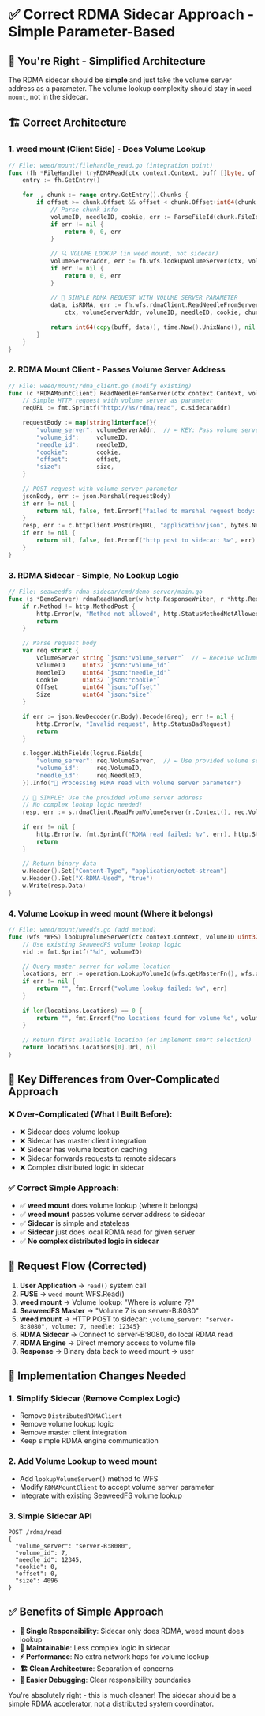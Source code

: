 # ✅ Correct RDMA Sidecar Approach - Simple Parameter-Based

## 🎯 **You're Right - Simplified Architecture**

The RDMA sidecar should be **simple** and just take the volume server address as a parameter. The volume lookup complexity should stay in `weed mount`, not in the sidecar.

## 🏗️ **Correct Architecture**

### **1. weed mount (Client Side) - Does Volume Lookup**
```go
// File: weed/mount/filehandle_read.go (integration point)
func (fh *FileHandle) tryRDMARead(ctx context.Context, buff []byte, offset int64) (int64, int64, error) {
    entry := fh.GetEntry()
    
    for _, chunk := range entry.GetEntry().Chunks {
        if offset >= chunk.Offset && offset < chunk.Offset+int64(chunk.Size) {
            // Parse chunk info
            volumeID, needleID, cookie, err := ParseFileId(chunk.FileId)
            if err != nil {
                return 0, 0, err
            }
            
            // 🔍 VOLUME LOOKUP (in weed mount, not sidecar)
            volumeServerAddr, err := fh.wfs.lookupVolumeServer(ctx, volumeID)
            if err != nil {
                return 0, 0, err
            }
            
            // 🚀 SIMPLE RDMA REQUEST WITH VOLUME SERVER PARAMETER
            data, isRDMA, err := fh.wfs.rdmaClient.ReadNeedleFromServer(
                ctx, volumeServerAddr, volumeID, needleID, cookie, chunkOffset, readSize)
            
            return int64(copy(buff, data)), time.Now().UnixNano(), nil
        }
    }
}
```

### **2. RDMA Mount Client - Passes Volume Server Address**
```go
// File: weed/mount/rdma_client.go (modify existing)
func (c *RDMAMountClient) ReadNeedleFromServer(ctx context.Context, volumeServerAddr string, volumeID uint32, needleID uint64, cookie uint32, offset, size uint64) ([]byte, bool, error) {
    // Simple HTTP request with volume server as parameter
    reqURL := fmt.Sprintf("http://%s/rdma/read", c.sidecarAddr)
    
    requestBody := map[string]interface{}{
        "volume_server": volumeServerAddr,  // ← KEY: Pass volume server address
        "volume_id":     volumeID,
        "needle_id":     needleID,
        "cookie":        cookie,
        "offset":        offset,
        "size":          size,
    }
    
    // POST request with volume server parameter
    jsonBody, err := json.Marshal(requestBody)
    if err != nil {
        return nil, false, fmt.Errorf("failed to marshal request body: %w", err)
    }
    resp, err := c.httpClient.Post(reqURL, "application/json", bytes.NewBuffer(jsonBody))
    if err != nil {
        return nil, false, fmt.Errorf("http post to sidecar: %w", err)
    }
}
```

### **3. RDMA Sidecar - Simple, No Lookup Logic**
```go
// File: seaweedfs-rdma-sidecar/cmd/demo-server/main.go
func (s *DemoServer) rdmaReadHandler(w http.ResponseWriter, r *http.Request) {
    if r.Method != http.MethodPost {
        http.Error(w, "Method not allowed", http.StatusMethodNotAllowed)
        return
    }
    
    // Parse request body
    var req struct {
        VolumeServer string `json:"volume_server"`  // ← Receive volume server address
        VolumeID     uint32 `json:"volume_id"`
        NeedleID     uint64 `json:"needle_id"`
        Cookie       uint32 `json:"cookie"`
        Offset       uint64 `json:"offset"`
        Size         uint64 `json:"size"`
    }
    
    if err := json.NewDecoder(r.Body).Decode(&req); err != nil {
        http.Error(w, "Invalid request", http.StatusBadRequest)
        return
    }
    
    s.logger.WithFields(logrus.Fields{
        "volume_server": req.VolumeServer,  // ← Use provided volume server
        "volume_id":     req.VolumeID,
        "needle_id":     req.NeedleID,
    }).Info("📖 Processing RDMA read with volume server parameter")
    
    // 🚀 SIMPLE: Use the provided volume server address
    // No complex lookup logic needed!
    resp, err := s.rdmaClient.ReadFromVolumeServer(r.Context(), req.VolumeServer, req.VolumeID, req.NeedleID, req.Cookie, req.Offset, req.Size)
    
    if err != nil {
        http.Error(w, fmt.Sprintf("RDMA read failed: %v", err), http.StatusInternalServerError)
        return
    }
    
    // Return binary data
    w.Header().Set("Content-Type", "application/octet-stream")
    w.Header().Set("X-RDMA-Used", "true")
    w.Write(resp.Data)
}
```

### **4. Volume Lookup in weed mount (Where it belongs)**
```go
// File: weed/mount/weedfs.go (add method)
func (wfs *WFS) lookupVolumeServer(ctx context.Context, volumeID uint32) (string, error) {
    // Use existing SeaweedFS volume lookup logic
    vid := fmt.Sprintf("%d", volumeID)
    
    // Query master server for volume location
    locations, err := operation.LookupVolumeId(wfs.getMasterFn(), wfs.option.GrpcDialOption, vid)
    if err != nil {
        return "", fmt.Errorf("volume lookup failed: %w", err)
    }
    
    if len(locations.Locations) == 0 {
        return "", fmt.Errorf("no locations found for volume %d", volumeID)
    }
    
    // Return first available location (or implement smart selection)
    return locations.Locations[0].Url, nil
}
```

## 🎯 **Key Differences from Over-Complicated Approach**

### **❌ Over-Complicated (What I Built Before):**
- ❌ Sidecar does volume lookup
- ❌ Sidecar has master client integration  
- ❌ Sidecar has volume location caching
- ❌ Sidecar forwards requests to remote sidecars
- ❌ Complex distributed logic in sidecar

### **✅ Correct Simple Approach:**
- ✅ **weed mount** does volume lookup (where it belongs)
- ✅ **weed mount** passes volume server address to sidecar
- ✅ **Sidecar** is simple and stateless
- ✅ **Sidecar** just does local RDMA read for given server
- ✅ **No complex distributed logic in sidecar**

## 🚀 **Request Flow (Corrected)**

1. **User Application** → `read()` system call
2. **FUSE** → `weed mount` WFS.Read()
3. **weed mount** → Volume lookup: "Where is volume 7?"
4. **SeaweedFS Master** → "Volume 7 is on server-B:8080"
5. **weed mount** → HTTP POST to sidecar: `{volume_server: "server-B:8080", volume: 7, needle: 12345}`
6. **RDMA Sidecar** → Connect to server-B:8080, do local RDMA read
7. **RDMA Engine** → Direct memory access to volume file
8. **Response** → Binary data back to weed mount → user

## 📝 **Implementation Changes Needed**

### **1. Simplify Sidecar (Remove Complex Logic)**
- Remove `DistributedRDMAClient`
- Remove volume lookup logic
- Remove master client integration
- Keep simple RDMA engine communication

### **2. Add Volume Lookup to weed mount**
- Add `lookupVolumeServer()` method to WFS
- Modify `RDMAMountClient` to accept volume server parameter
- Integrate with existing SeaweedFS volume lookup

### **3. Simple Sidecar API**
```
POST /rdma/read
{
  "volume_server": "server-B:8080",
  "volume_id": 7,
  "needle_id": 12345,
  "cookie": 0,
  "offset": 0,
  "size": 4096
}
```

## ✅ **Benefits of Simple Approach**

- **🎯 Single Responsibility**: Sidecar only does RDMA, weed mount does lookup
- **🔧 Maintainable**: Less complex logic in sidecar
- **⚡ Performance**: No extra network hops for volume lookup
- **🏗️ Clean Architecture**: Separation of concerns
- **🐛 Easier Debugging**: Clear responsibility boundaries

You're absolutely right - this is much cleaner! The sidecar should be a simple RDMA accelerator, not a distributed system coordinator.
